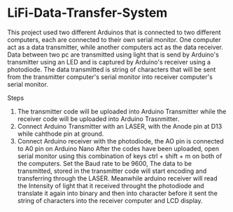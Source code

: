 # LiFi-Data-Transfer-System
This project used two different Arduinos that is connected to two different computers, each are
connected to their own serial monitor. One computer act as a data transmitter, while another
computers act as the data receiver. Data between two pc are transmitted using light that is send by
Arduino's transmitter using an LED and is captured by Arduino's receiver using a photodiode. The data transmitted is string of characters that will be sent from the transmitter computer's serial
monitor into receiver computer's serial monitor. 

Steps
1. The transmitter code will be uploaded into Arduino Transmitter while the receiver code will be uploaded into Arduino Trasnmitter. 
2. Connect Arduino Transmitter with an LASER, with the Anode pin at D13 while cahthode pin at ground.
3. Connect Arduino receiver with the photodiode, the AO pin is connected to A0 pin on Arduino Nano
After the codes have been uploaded, open serial monitor using this combination of keys ctrl + shift + m on both of the computers. Set the Baud rate to be 9600, The data to be transmitted, stored in the transmitter code will start encoding and transferring through the LASER. Meanwhile arduino receiver will read the Intensity of light that it received throught the photodiode and translate it again into binary and then into character before it sent the string of characters into the receiver computer and LCD display.
